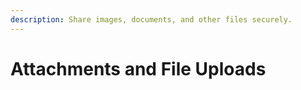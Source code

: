 ```yaml
---
description: Share images, documents, and other files securely.
---
```


# Attachments and File Uploads

